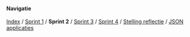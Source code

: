 

#### Navigatie
[Index](../index.md) / [Sprint 1](sprint1.md) / **Sprint 2** / [Sprint 3](../week7/sprint3.md)
/ [Sprint 4](../week7/sprint4.md) / [Stelling reflectie](../overig/stelling-reflectie.md) / [JSON applicaties](../overig/json-applicaties.md)